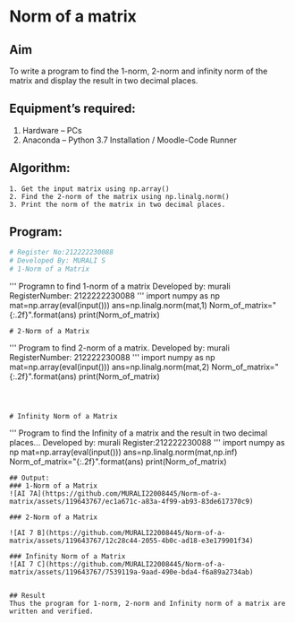 # Norm of a matrix
## Aim
To write a program to find the 1-norm, 2-norm and infinity norm of the matrix and display the result in two decimal places.
## Equipment’s required:
1.	Hardware – PCs
2.	Anaconda – Python 3.7 Installation / Moodle-Code Runner
## Algorithm:
	1. Get the input matrix using np.array()   
    2. Find the 2-norm of the matrix using np.linalg.norm()
	3. Print the norm of the matrix in two decimal places.
## Program:
```Python
# Register No:212222230088
# Developed By: MURALI S 
# 1-Norm of a Matrix
```
'''
Programn to find 1-norm of a matrix
Developed by: murali
RegisterNumber: 2122222230088
'''
import numpy as np 
mat=np.array(eval(input()))
ans=np.linalg.norm(mat,1)
Norm_of_matrix="{:.2f}".format(ans)
print(Norm_of_matrix)



```
# 2-Norm of a Matrix
```
'''
Program to find 2-norm of a matrix.
Developed by: murali
RegisterNumber: 212222230088
'''
import numpy as np
mat=np.array(eval(input()))
ans=np.linalg.norm(mat,2)
Norm_of_matrix="{:.2f}".format(ans)
print(Norm_of_matrix)


```



# Infinity Norm of a Matrix
```
'''
Program to find the Infinity of a matrix and the result in two decimal places...
Developed by: murali
Register:212222230088
'''
import numpy as np
mat=np.array(eval(input()))
ans=np.linalg.norm(mat,np.inf)
Norm_of_matrix="{:.2f}".format(ans)
print(Norm_of_matrix)




```
## Output:
### 1-Norm of a Matrix
![AI 7A](https://github.com/MURALI22008445/Norm-of-a-matrix/assets/119643767/ec1a671c-a83a-4f99-ab93-83de617370c9)

### 2-Norm of a Matrix

![AI 7 B](https://github.com/MURALI22008445/Norm-of-a-matrix/assets/119643767/12c28c44-2055-4b0c-ad18-e3e179901f34)

### Infinity Norm of a Matrix
![AI 7 C](https://github.com/MURALI22008445/Norm-of-a-matrix/assets/119643767/7539119a-9aad-490e-bda4-f6a89a2734ab)


## Result
Thus the program for 1-norm, 2-norm and Infinity norm of a matrix are written and verified.
